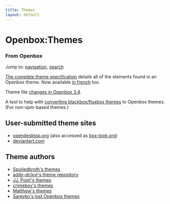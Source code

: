 ```yaml
---
title: Themes
layout: default
---
```

<a name="top" id="top"></a>
<h1 class="firstHeading">Openbox:Themes</h1>
<div id="bodyContent">
<h3 id="siteSub">From Openbox</h3>
<div id="contentSub"></div>
<div id="jump-to-nav">Jump to: <a href="#column-one">navigation</a>, <a href="#searchInput">search</a></div>
<div id="mw-content-text" lang="en" dir="ltr" class="mw-content-ltr"><p><a href="{{site.baseurl}}/help/Themes" title="Help:Themes">The complete theme specification</a> details all of the elements found in an Openbox theme. Now available <a href="{{site.baseurl}}/help/Themes_fr" title="Help:Themes fr">in french</a> too.
</p><p>Theme file <a href="{{site.baseurl}}/help/Upgrading_to_3.4#Themes" title="Help:Upgrading to 3.4">changes in Openbox 3.4</a>.
</p><p>A tool to help with <a rel="nofollow" class="external text" href="{{site.baseurl}}/dist/tools/themeupdate.py">converting blackbox/fluxbox themes</a> to Openbox themes. (For non-xpm-based themes.)
</p>
<h2> <span class="mw-headline" id="User-submitted_theme_sites"> User-submitted theme sites </span></h2>
<ul><li><a rel="nofollow" class="external text" href="https://www.opendesktop.org/browse/cat/140/">opendesktop.org</a> (also accessed as <a rel="nofollow" class="external text" href="https://box-look.org">box-look.org</a>)
</li><li><a rel="nofollow" class="external text" href="https://www.deviantart.com/customization/skins/linuxutil/winmanagers/openbox/newest/">deviantart.com</a>
</li></ul>
<h2> <span class="mw-headline" id="Theme_authors"> Theme authors </span></h2>
<ul><li> <a href="/web/20240117101523/http://openbox.org/wiki/User:Spoiledbroth#Themes" title="User:Spoiledbroth">Spoiledbroth's themes</a>
</li><li> <a rel="nofollow" class="external text" href="https://github.com/addy-dclxvi/Openbox-Theme-Collections">addy-dclxvi's theme repository</a>
</li><li> <a rel="nofollow" class="external text" href="https://www.techtimejourney.net/category/openbox-themes/">JJ. Posti's themes</a>
</li><li> <a rel="nofollow" class="external text" href="http://celo.wordpress.com/themes">crimeboy's themes</a>
</li><li> <a rel="nofollow" class="external text" href="http://www.starbreaker.net/linux.php?page_id=openbox3">Matthew's themes</a>
</li><li> <a rel="nofollow" class="external text" href="http://www.mediafire.com/?cppgiyajysd">Sareyko's lost Openbox themes</a>
</li></ul>
</div>
